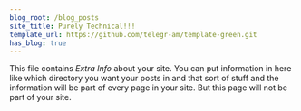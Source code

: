 ```yaml
---
blog_root: /blog_posts
site_title: Purely Technical!!!
template_url: https://github.com/telegr-am/template-green.git 
has_blog: true
---
```


This file contains _Extra Info_ about your site.  You can
put information in here like which directory you want your posts in
and that sort of stuff and the information will be part of every page
in your site.  But this page will not be part of your site.

